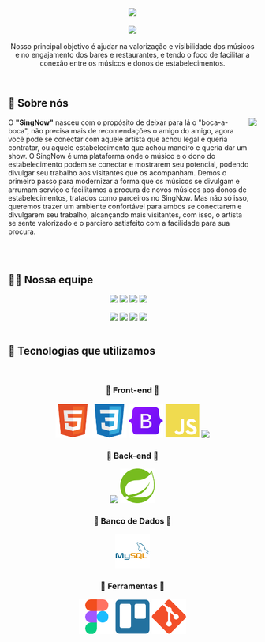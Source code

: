 
<!--Header-->
<div align="center"> 
  <img src="logo.png" height="350">
  <br>
  <br>
    <img src="https://readme-typing-svg.herokuapp.com?size=30&duration=6000&color=FA9201&center=true&vCenter=true&width=500&lines=SingNow%2C+Mostre+seu+potencial!">
</div>
<div align="center">
  <p>Nosso principal objetivo é ajudar na valorização e visibilidade dos músicos e no engajamento dos bares e restaurantes, e tendo o foco de facilitar a conexão entre os músicos e donos de estabelecimentos.</p>
</div>

<br>

<!--Sobre nós-->
<div>
  <h2>🎤 Sobre nós</h2>
  <div> 
  <img align="right" src="Music_festival.png" height="400px">
     <p>O <b>"SingNow"</b> nasceu com o propósito de deixar para lá o "boca-a-boca", não precisa mais de recomendações o amigo do amigo, agora você pode se conectar com aquele artista que achou legal e queria contratar, ou aquele estabelecimento que achou maneiro e queria dar um show. O SingNow é uma plataforma onde o músico e o dono do estabelecimento podem se conectar e mostrarem seu potencial, podendo divulgar seu trabalho aos visitantes que os acompanham. Demos o primeiro passo para modernizar a forma que os músicos se divulgam e arrumam serviço e facilitamos a procura de novos músicos aos donos de estabelecimentos, tratados como parceiros no SingNow. Mas não só isso, queremos trazer um ambiente confortável para ambos se conectarem e divulgarem seu trabalho, alcançando mais visitantes, com isso, o artista se sente valorizado e o parciero satisfeito com a facilidade para sua procura.
	 </p>
  </div>
</div>

<br>
<br>

<!--Nossa equipe -->
<div>
	<h2> 👨‍🎤 Nossa equipe </h2>
	<div align="center">
		<a href="https://www.linkedin.com/in/gustavo-goulart-de-souza-a459ba234/" target="_blank"><img src="Gustavo.png" height="170"></a>
		<a href="https://www.linkedin.com/in/kau%C3%A3-melo-086221235/" target="_blank"><img src="Kauã.png" height="170"></a>
		<a href="https://www.linkedin.com/in/fabiola-scosta/" target="_blank"><img src="Fabiola.png" height="170"></a>
		<a href="https://www.linkedin.com/in/filipe-damasceno/" target="_blank"><img src="Filipe.jpg" height="170"></a>
	</div>
	<br>
	<div align="center">
		<a href="https://www.linkedin.com/in/italo-rodrigues-48a566250/" target="_blank"><img src="Italo.png" height="170"></a>
		<a href="https://www.linkedin.com/in/richardsantosss/" target="_blank"><img src="Richard.png" height="170"></a>
		<a href="https://www.linkedin.com/in/victor-as-perez/" target="_blank"><img src="Victor.png" height="170"></a>
		<a href="https://www.linkedin.com/in/vit%C3%B3ria-caroline-dos-santos-/" target="_blank"><img src="Vitoria.png" height="170"></a>
	</div>
	
</div>

<br>

<!-- Tecnologias -->

<div>
	<h2> 🎸 Tecnologias que utilizamos</h2>
	<br>
   	<div align="center">
	<h3> 🎼 Front-end 🎼</h3>
	<img height="70" src="https://raw.githubusercontent.com/devicons/devicon/master/icons/html5/html5-original.svg">
	<img height="70" src="https://raw.githubusercontent.com/devicons/devicon/master/icons/css3/css3-original.svg">
	<img height="70" src="https://github.com/devicons/devicon/blob/master/icons/bootstrap/bootstrap-original.svg">
	<img height="70" src="https://raw.githubusercontent.com/devicons/devicon/master/icons/javascript/javascript-plain.svg">
        <img height="70" src="https://icongr.am/devicon/react-original.svg?size=100&color=000000" >
	<h3> 🎼 Back-end 🎼</h3>
	<img height="70" src="https://icongr.am/devicon/java-original.svg?size=66&color=000000">
	<img height="70" src="https://github.com/devicons/devicon/blob/master/icons/spring/spring-original.svg">
	<h3> 🎼 Banco de Dados 🎼</h3>
	<img height="70" src="https://github.com/devicons/devicon/blob/master/icons/mysql/mysql-original-wordmark.svg">
	<h3> 🎼 Ferramentas 🎼</h3>
	<img height="70" src="https://raw.githubusercontent.com/devicons/devicon/master/icons/figma/figma-original.svg" >
        <img height="70" src="https://raw.githubusercontent.com/devicons/devicon/master/icons/trello/trello-plain.svg" >
        <img height="70" src="https://raw.githubusercontent.com/devicons/devicon/master/icons/git/git-plain.svg" >
  </div>
